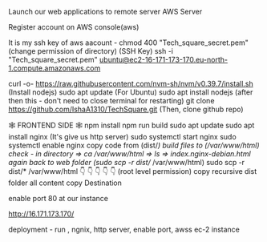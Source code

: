 Launch our web applications to remote server 
AWS Server

Register account on AWS console(aws)

It is my ssh key of aws aacount - 
chmod 400 "Tech_square_secret.pem" (change permission of directory)
(SSH Key)
ssh -i "Tech_square_secret.pem" ubuntu@ec2-16-171-173-170.eu-north-1.compute.amazonaws.com

curl -o- https://raw.githubusercontent.com/nvm-sh/nvm/v0.39.7/install.sh (Install nodejs)
sudo apt update (For Ubuntu)
sudo apt install nodejs (after then this - don't need to close terminal for restarting)
git clone https://github.com/IshaA1310/TechSquare.git (Then, clone github repo)

🕸️ FRONTEND SIDE 🕸️
npm install
npm run build
sudo apt update
sudo apt install nginx (It's give us http server)
sudo systemctl start nginx
sudo systemctl enable nginx
copy code from (dist/*) build files to (/var/www/html)
check - in directory =>
ca /var/www/html => ls => index.nginx-debian.html
again back to web folder
(sudo scp -r dist/* /var/www/html)
sudo                      scp  -r          dist/*                      /var/www/html
👇                        👇   👇          👇                         👇
(root level permission)  copy  recursive dist folder all content copy  Destination

enable port 80 at our instance

http://16.171.173.170/

deployment - run , ngnix, http server, enable port, awss ec-2 instance
